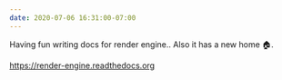 ```yaml
---
date: 2020-07-06 16:31:00-07:00
---
```


Having fun writing docs for render engine.. Also it has a new home 🏠.

<https://render-engine.readthedocs.org>

